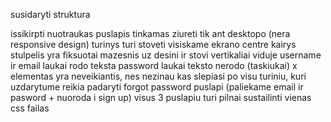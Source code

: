 susidaryti struktura

issikirpti nuotraukas
puslapis tinkamas ziureti tik ant desktopo (nera responsive design)
turinys turi stoveti visiskame ekrano centre
kairys stulpelis yra fiksuotai mazesnis uz desini ir stovi vertikaliai viduje
username ir email laukai rodo teksta
password laukai teksto nerodo (taskiukai)
x elementas yra neveikiantis, nes nezinau kas slepiasi po visu turiniu, kuri uzdarytume
reikia padaryti forgot password puslapi (paliekame email ir pasword + nuoroda i sign up)
visus 3 puslapiu turi pilnai sustailinti vienas css failas